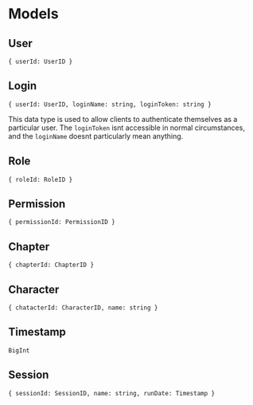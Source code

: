# Models

## User
```
{ userId: UserID }
```

## Login
```
{ userId: UserID, loginName: string, loginToken: string }
```
This data type is used to allow clients to authenticate themselves as a particular user.
The `loginToken` isnt accessible in normal circumstances, and the `loginName` doesnt
particularly mean anything.

## Role
```
{ roleId: RoleID }
```

## Permission
```
{ permissionId: PermissionID }
```

## Chapter
```
{ chapterId: ChapterID }
```

## Character
```
{ chatacterId: CharacterID, name: string }
```

## Timestamp
```
BigInt
```

## Session
```
{ sessionId: SessionID, name: string, runDate: Timestamp }
```